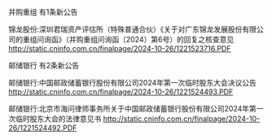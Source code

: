并购重组 有1条新公告 

锦龙股份:深圳君瑞资产评估所（特殊普通合伙）《关于对广东锦龙发展股份有限公司的重组问询函》（并购重组问询函〔2024〕第6号）的回复之核查意见 http://static.cninfo.com.cn/finalpage/2024-10-26/1221523716.PDF 

邮储银行 有2条新公告 

邮储银行:中国邮政储蓄银行股份有限公司2024年第一次临时股东大会决议公告 http://static.cninfo.com.cn/finalpage/2024-10-26/1221524493.PDF 

邮储银行:北京市海问律师事务所关于中国邮政储蓄银行股份有限公司2024年第一次临时股东大会的法律意见书 http://static.cninfo.com.cn/finalpage/2024-10-26/1221524492.PDF 

